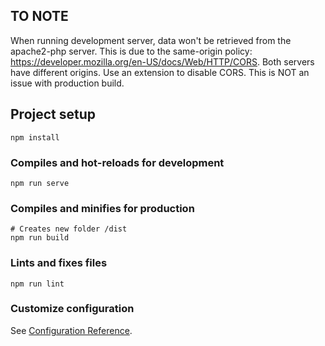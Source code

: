 ## TO NOTE
When running development server, data won't be retrieved from the apache2-php server. 
This is due to the same-origin policy: https://developer.mozilla.org/en-US/docs/Web/HTTP/CORS. Both servers have different origins.
Use an extension to disable CORS.
This is NOT an issue with production build.


## Project setup
```
npm install
```

### Compiles and hot-reloads for development
```
npm run serve
```

### Compiles and minifies for production
```
# Creates new folder /dist
npm run build
```

### Lints and fixes files
```
npm run lint
```

### Customize configuration
See [Configuration Reference](https://cli.vuejs.org/config/).
